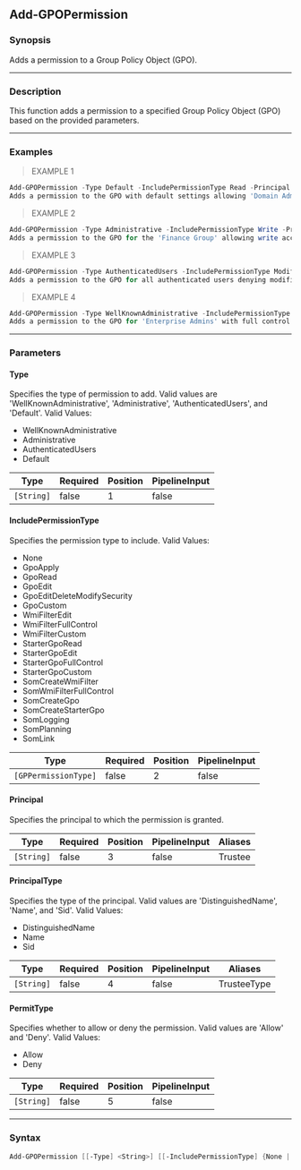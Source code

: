 Add-GPOPermission
-----------------

### Synopsis
Adds a permission to a Group Policy Object (GPO).

---

### Description

This function adds a permission to a specified Group Policy Object (GPO) based on the provided parameters.

---

### Examples
> EXAMPLE 1

```PowerShell
Add-GPOPermission -Type Default -IncludePermissionType Read -Principal "Domain Admins" -PrincipalType DistinguishedName -PermitType Allow
Adds a permission to the GPO with default settings allowing 'Domain Admins' to read.
```
> EXAMPLE 2

```PowerShell
Add-GPOPermission -Type Administrative -IncludePermissionType Write -Principal "Finance Group" -PrincipalType Name -PermitType Allow
Adds a permission to the GPO for the 'Finance Group' allowing write access.
```
> EXAMPLE 3

```PowerShell
Add-GPOPermission -Type AuthenticatedUsers -IncludePermissionType Modify -PermitType Deny
Adds a permission to the GPO for all authenticated users denying modification.
```
> EXAMPLE 4

```PowerShell
Add-GPOPermission -Type WellKnownAdministrative -IncludePermissionType FullControl -Principal "Enterprise Admins" -PrincipalType Sid -PermitType Allow
Adds a permission to the GPO for 'Enterprise Admins' with full control.
```

---

### Parameters
#### **Type**
Specifies the type of permission to add. Valid values are 'WellKnownAdministrative', 'Administrative', 'AuthenticatedUsers', and 'Default'.
Valid Values:

* WellKnownAdministrative
* Administrative
* AuthenticatedUsers
* Default

|Type      |Required|Position|PipelineInput|
|----------|--------|--------|-------------|
|`[String]`|false   |1       |false        |

#### **IncludePermissionType**
Specifies the permission type to include.
Valid Values:

* None
* GpoApply
* GpoRead
* GpoEdit
* GpoEditDeleteModifySecurity
* GpoCustom
* WmiFilterEdit
* WmiFilterFullControl
* WmiFilterCustom
* StarterGpoRead
* StarterGpoEdit
* StarterGpoFullControl
* StarterGpoCustom
* SomCreateWmiFilter
* SomWmiFilterFullControl
* SomCreateGpo
* SomCreateStarterGpo
* SomLogging
* SomPlanning
* SomLink

|Type                |Required|Position|PipelineInput|
|--------------------|--------|--------|-------------|
|`[GPPermissionType]`|false   |2       |false        |

#### **Principal**
Specifies the principal to which the permission is granted.

|Type      |Required|Position|PipelineInput|Aliases|
|----------|--------|--------|-------------|-------|
|`[String]`|false   |3       |false        |Trustee|

#### **PrincipalType**
Specifies the type of the principal. Valid values are 'DistinguishedName', 'Name', and 'Sid'.
Valid Values:

* DistinguishedName
* Name
* Sid

|Type      |Required|Position|PipelineInput|Aliases    |
|----------|--------|--------|-------------|-----------|
|`[String]`|false   |4       |false        |TrusteeType|

#### **PermitType**
Specifies whether to allow or deny the permission. Valid values are 'Allow' and 'Deny'.
Valid Values:

* Allow
* Deny

|Type      |Required|Position|PipelineInput|
|----------|--------|--------|-------------|
|`[String]`|false   |5       |false        |

---

### Syntax
```PowerShell
Add-GPOPermission [[-Type] <String>] [[-IncludePermissionType] {None | GpoApply | GpoRead | GpoEdit | GpoEditDeleteModifySecurity | GpoCustom | WmiFilterEdit | WmiFilterFullControl | WmiFilterCustom | StarterGpoRead | StarterGpoEdit | StarterGpoFullControl | StarterGpoCustom | SomCreateWmiFilter | SomWmiFilterFullControl | SomCreateGpo | SomCreateStarterGpo | SomLogging | SomPlanning | SomLink}] [[-Principal] <String>] [[-PrincipalType] <String>] [[-PermitType] <String>] [<CommonParameters>]
```
